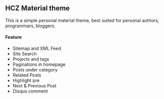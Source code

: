## HCZ Material theme

This is a simple personal material theme, best suited for personal authors, programmars, bloggers. 

#### Feature

* Sitemap and XML Feed
* Site Search 
* Projects and tags
* Paginations in homepage
* Posts under category
* Related Posts
* Highlight pre
* Next & Previous Post
* Disqus comment
